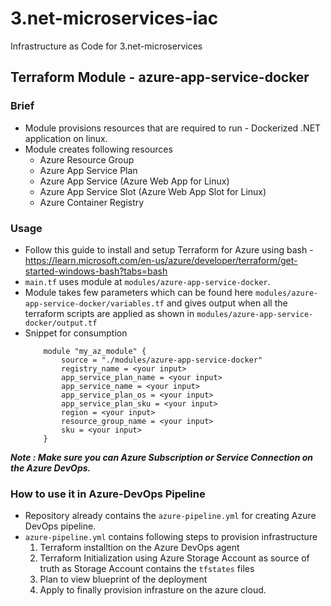 # 3.net-microservices-iac
Infrastructure as Code for 3.net-microservices

## Terraform Module - azure-app-service-docker
### Brief 
- Module provisions resources that are required to run - Dockerized .NET application on linux.
- Module creates following resources
    - Azure Resource Group
    - Azure App Service Plan
    - Azure App Service (Azure Web App for Linux)
    - Azure App Service Slot (Azure Web App Slot for Linux)
    - Azure Container Registry

### Usage
- Follow this guide to install and setup Terraform for Azure using bash - https://learn.microsoft.com/en-us/azure/developer/terraform/get-started-windows-bash?tabs=bash
- `main.tf` uses module at `modules/azure-app-service-docker`. 
- Module takes few parameters which can be found here `modules/azure-app-service-docker/variables.tf` and gives output when all the terraform scripts are applied as shown in `modules/azure-app-service-docker/output.tf`
-  Snippet for consumption
    ```
        module "my_az_module" {
            source = "./modules/azure-app-service-docker"
            registry_name = <your input>
            app_service_plan_name = <your input>
            app_service_name = <your input>
            app_service_plan_os = <your input>
            app_service_plan_sku = <your input>
            region = <your input>
            resource_group_name = <your input>
            sku = <your input>  
        }

    ```
***Note : Make sure you can Azure Subscription or Service Connection on the Azure DevOps.***    
### How to use it in Azure-DevOps Pipeline
- Repository already contains the `azure-pipeline.yml` for creating Azure DevOps pipeline.
- `azure-pipeline.yml` contains following steps to provision infrastructure
    1. Terraform installtion on the Azure DevOps agent
    2. Terraform Initialization using Azure Storage Account as source of truth as Storage Account contains the `tfstates` files
    3. Plan to view blueprint of the deployment
    4. Apply to finally provision infrasture on the azure cloud.